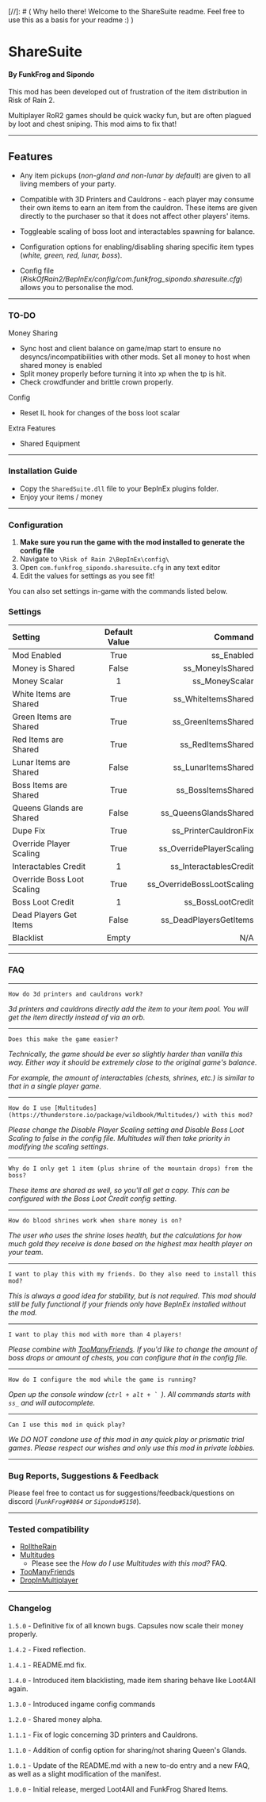[//]: # ( Why hello there! Welcome to the ShareSuite readme. Feel free to use this as a basis for your readme :) )

# ShareSuite
#### By FunkFrog and Sipondo

This mod has been developed out of frustration of the item distribution in Risk of Rain 2.

Multiplayer RoR2 games should be quick wacky fun, but are often plagued by loot and chest sniping. This mod aims to fix that!

---

## Features

- Any item pickups (*non-gland and non-lunar by default*) are given to all living members of your party.

- Compatible with 3D Printers and Cauldrons - each player may consume their own items to earn an item from the cauldron. These items are given directly to the purchaser so that it does not affect other players' items.

- Toggleable scaling of boss loot and interactables spawning for balance.

- Configuration options for enabling/disabling sharing specific item types (*white, green, red, lunar, boss*).

- Config file (*RiskOfRain2/BepInEx/config/com.funkfrog_sipondo.sharesuite.cfg*) allows you to personalise the mod.

---

### TO-DO

Money Sharing 

- Sync host and client balance on game/map start to ensure no desyncs/incompatibilities with other mods. Set all money to host when shared money is enabled
- Split money properly before turning it into xp when the tp is hit.
- Check crowdfunder and brittle crown properly.

Config

- Reset IL hook for changes of the boss loot scalar

Extra Features 

- Shared Equipment

---

### Installation Guide

- Copy the `SharedSuite.dll` file to your BepInEx plugins folder.
- Enjoy your items / money

---

### Configuration
1. **Make sure you run the game with the mod installed to generate the config file**
2. Navigate to `\Risk of Rain 2\BepInEx\config\`
3. Open `com.funkfrog_sipondo.sharesuite.cfg` in any text editor
4. Edit the values for settings as you see fit!

You can also set settings in-game with the commands listed below.

### Settings
| Setting                    | Default Value |                    Command |
| :------------------------- | :-----------: | -------------------------: |
| Mod Enabled                |          True |                 ss_Enabled | 
| Money is Shared            |         False |           ss_MoneyIsShared |
| Money Scalar               |             1 |             ss_MoneyScalar |
| White Items are Shared     |          True |        ss_WhiteItemsShared |
| Green Items are Shared     |          True |        ss_GreenItemsShared |
| Red Items are Shared       |          True |          ss_RedItemsShared |
| Lunar Items are Shared     |         False |        ss_LunarItemsShared |
| Boss Items are Shared      |          True |         ss_BossItemsShared |
| Queens Glands are Shared   |         False |      ss_QueensGlandsShared |
| Dupe Fix                   |          True |      ss_PrinterCauldronFix |
| Override Player Scaling    |          True |   ss_OverridePlayerScaling |
| Interactables Credit       |             1 |     ss_InteractablesCredit |
| Override Boss Loot Scaling |          True | ss_OverrideBossLootScaling |
| Boss Loot Credit           |             1 |          ss_BossLootCredit |
| Dead Players Get Items     |         False |     ss_DeadPlayersGetItems |
| Blacklist                  |         Empty |                        N/A |

---
### FAQ
---
`How do 3d printers and cauldrons work?`

*3d printers and cauldrons directly add the item to your item pool. You will get the item directly instead of via an orb.*

---
`Does this make the game easier?`

*Technically, the game should be ever so slightly harder than vanilla this way. Either way it should be extremely close to the original game's balance.*

*For example, the amount of interactables (*chests, shrines, etc.*) is similar to that in a single player game.*

---

`How do I use [Multitudes](https://thunderstore.io/package/wildbook/Multitudes/) with this mod?`

*Please change the Disable Player Scaling setting and Disable Boss Loot Scaling to false in the config file. Multitudes will then take priority in modifying the scaling settings.*

---
`Why do I only get 1 item (plus shrine of the mountain drops) from the boss?`

*These items are shared as well, so you'll all get a copy. This can be configured with the Boss Loot Credit config setting.*

---
`How do blood shrines work when share money is on?`

*The user who uses the shrine loses health, but the calculations for how much gold they receive is done based on the highest max health player on your team.*

---
`I want to play this with my friends. Do they also need to install this mod?`

*This is always a good idea for stability, but is not required. This mod should still be fully functional if your friends only have BepInEx installed without the mod.*

---
`I want to play this mod with more than 4 players!`

*Please combine with  [TooManyFriends](https://thunderstore.io/package/wildbook/TooManyFriends/). If you'd like to change the amount of boss drops or amount of chests, you can configure that in the config file.*

---
`How do I configure the mod while the game is running?`

*Open up the console window (``ctrl + alt + ` ``). All commands starts with `ss_` and will autocomplete.*

---
`Can I use this mod in quick play?`

*We DO NOT condone use of this mod in any quick play or prismatic trial games. Please respect our wishes and only use this mod in private lobbies.*

---

### Bug Reports, Suggestions & Feedback

Please feel free to contact us for suggestions/feedback/questions on discord (*`FunkFrog#0864` or `Sipondo#5150`*).

---
### Tested compatibility

- [RolltheRain](https://thunderstore.io/package/Sipondo/RolltheRain/)
- [Multitudes](https://thunderstore.io/package/wildbook/Multitudes/)
	- Please see the *How do I use Multitudes with this mod?* FAQ.
- [TooManyFriends](https://thunderstore.io/package/wildbook/TooManyFriends/)
- [DropInMultiplayer](https://thunderstore.io/package/Morris1927/DropinMultiplayer/)

---
### Changelog

`1.5.0` - Definitive fix of all known bugs. Capsules now scale their money properly.

`1.4.2` - Fixed reflection.

`1.4.1` - README.md fix.

`1.4.0` - Introduced item blacklisting, made item sharing behave like Loot4All again.

`1.3.0` - Introduced ingame config commands

`1.2.0` - Shared money alpha.

`1.1.1` - Fix of logic concerning 3D printers and Cauldrons.

`1.1.0` - Addition of config option for sharing/not sharing Queen's Glands.

`1.0.1` - Update of the README.md with a new to-do entry and a new FAQ, as well as a slight modification of the manifest.

`1.0.0` - Initial release, merged Loot4All and FunkFrog Shared Items.
